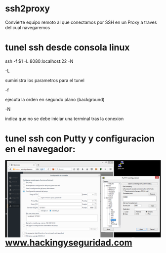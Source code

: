# ssh2proxy

Convierte equipo remoto al que conectamos por SSH en un Proxy a traves del cual navegaremos

# tunel ssh desde consola linux

ssh -f $1 -L 8080:localhost:22 -N

-L

suministra los parametros para el tunel 


-f

ejecuta la orden en segundo plano (background)


-N

indica que no se debe iniciar una terminal tras la conexion

# tunel ssh con Putty y configuracion en el navegador:

<img  style="float:left" alt="route logo" src="https://github.com/hackingyseguridad/ssh2proxy/blob/master/ssh2proxy.png"> 



# www.hackingyseguridad.com
